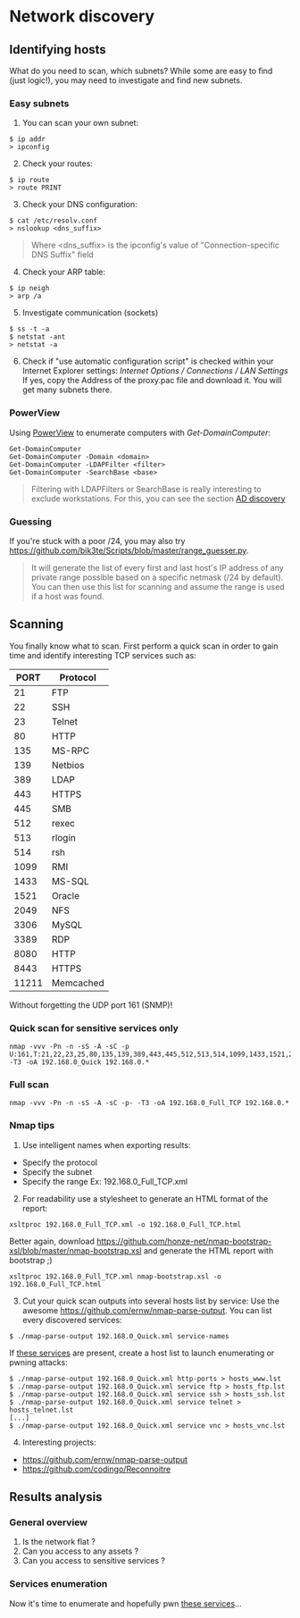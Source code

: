 # Network discovery
## Identifying hosts
What do you need to scan, which subnets? While some are easy to find (just logic!), you may
need to investigate and find new subnets.

### Easy subnets
1. You can scan your own subnet:
```
$ ip addr
> ipconfig
```

2. Check your routes:
```
$ ip route
> route PRINT
```

3. Check your DNS configuration:
```
$ cat /etc/resolv.conf
> nslookup <dns_suffix>
```
> Where <dns_suffix> is the ipconfig's value of "Connection-specific DNS Suffix" field


4. Check your ARP table:
```
$ ip neigh
> arp /a
```

5. Investigate communication (sockets)
```
$ ss -t -a
$ netstat -ant
> netstat -a
```

6. Check if "use automatic configuration script" is checked within your Internet Explorer settings:
*Internet Options / Connections / LAN Settings*
If yes, copy the Address of the proxy.pac file and download it. You will get many subnets there.

### PowerView
Using [PowerView](../../tools/PowerView.md) to enumerate computers with *Get-DomainComputer*:
```
Get-DomainComputer
Get-DomainComputer -Domain <domain>
Get-DomainComputer -LDAPFilter <filter>
Get-DomainComputer -SearchBase <base>  
```
> Filtering with LDAPFilters or SearchBase is really interesting to exclude workstations.
For this, you can see the section [AD discovery](ADDiscovery.md)

### Guessing
If you're stuck with a poor /24, you may also try https://github.com/bik3te/Scripts/blob/master/range_guesser.py.
> It will generate the list of every first and last host's IP address of any
private range possible based on a specific netmask (/24 by default).
You can then use this list for scanning and assume the range is used if a host was found.

## Scanning
You finally know what to scan. First perform a quick scan in order to gain time and identify
interesting TCP services such as:

PORT  | Protocol
----- | --------
21    | FTP
22    | SSH
23    | Telnet
80    | HTTP
135	  | MS-RPC
139	  | Netbios
389   | LDAP
443   | HTTPS
445	  | SMB
512   | rexec
513   | rlogin
514   | rsh
1099  | RMI
1433	| MS-SQL
1521	| Oracle
2049  | NFS
3306	| MySQL
3389  | RDP
8080  | HTTP
8443  | HTTPS
11211	| Memcached

Without forgetting the UDP port 161 (SNMP)!

### Quick scan for sensitive services only
```
nmap -vvv -Pn -n -sS -A -sC -p U:161,T:21,22,23,25,80,135,139,389,443,445,512,513,514,1099,1433,1521,2049,3306,3389,8080,8443,11211 -T3 -oA 192.168.0_Quick 192.168.0.*
```

### Full scan
```
nmap -vvv -Pn -n -sS -A -sC -p- -T3 -oA 192.168.0_Full_TCP 192.168.0.*
```

### Nmap tips
1. Use intelligent names when exporting results:
* Specify the protocol
* Specify the subnet
* Specify the range
Ex: 192.168.0_Full_TCP.xml

2. For readability use a stylesheet to generate an HTML format of the report:
```
xsltproc 192.168.0_Full_TCP.xml -o 192.168.0_Full_TCP.html
```
Better again, download https://github.com/honze-net/nmap-bootstrap-xsl/blob/master/nmap-bootstrap.xsl
and generate the HTML report with bootstrap ;)
```
xsltproc 192.168.0_Full_TCP.xml nmap-bootstrap.xsl -o 192.168.0_Full_TCP.html
```

3. Cut your quick scan outputs into several hosts list by service:
Use the awesome https://github.com/ernw/nmap-parse-output.
You can list every discovered services:
```
$ ./nmap-parse-output 192.168.0_Quick.xml service-names
```

If [these services](ServicesEnumeration.md) are present, create a host list to launch enumerating or pwning attacks:
```
$ ./nmap-parse-output 192.168.0_Quick.xml http-ports > hosts_www.lst
$ ./nmap-parse-output 192.168.0_Quick.xml service ftp > hosts_ftp.lst
$ ./nmap-parse-output 192.168.0_Quick.xml service ssh > hosts_ssh.lst
$ ./nmap-parse-output 192.168.0_Quick.xml service telnet > hosts_telnet.lst
[...]
$ ./nmap-parse-output 192.168.0_Quick.xml service vnc > hosts_vnc.lst
```

4. Interesting projects:
* https://github.com/ernw/nmap-parse-output
* https://github.com/codingo/Reconnoitre

## Results analysis
### General overview
1. Is the network flat ?
2. Can you access to any assets ?
3. Can you access to sensitive services ?

### Services enumeration
Now it's time to enumerate and hopefully pwn [these services](ServicesEnumeration.md)...
